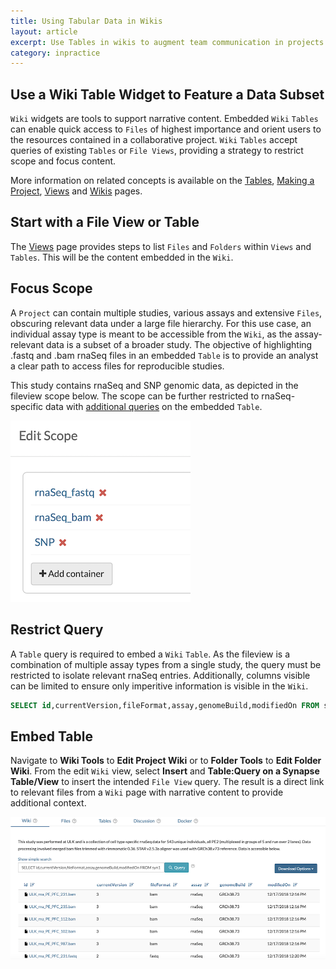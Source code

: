 ```yaml
---
title: Using Tabular Data in Wikis
layout: article
excerpt: Use Tables in wikis to augment team communication in projects. 
category: inpractice
---
```


## Use a Wiki Table Widget to Feature a Data Subset

`Wiki` widgets are tools to support narrative content. Embedded `Wiki` `Tables` can enable quick access to `Files` of highest importance and orient users to the resources contained in a collaborative project. `Wiki` `Tables` accept queries of existing `Tables` or `File Views`, providing a strategy to restrict scope and focus content.

More information on related concepts is available on the [Tables](tables.md), [Making a Project](making_a_project.md), [Views](views.md) and [Wikis](wikis.md) pages.

## Start with a File View or Table

The [Views](views.md) page provides steps to list `Files` and `Folders` within `Views` and `Tables`. This will be the content embedded in the `Wiki`.

## Focus Scope

A `Project` can contain multiple studies, various assays and extensive `Files`, obscuring relevant data under a large file hierarchy. For this use case, an individual assay type is meant to be accessible from the `Wiki`, as the assay-relevant data is a subset of a broader study. The objective of highlighting .fastq and .bam rnaSeq files in an embedded `Table` is to provide an analyst a clear path to access files for reproducible studies.

This study contains rnaSeq and SNP genomic data, as depicted in the fileview scope below. The scope can be further restricted to rnaSeq-specific data with [additional queries](https://docs.synapse.org/rest/org/sagebionetworks/repo/web/controller/TableExamples.html) on the embedded `Table`.

<img id="image" src="../assets/images/inPractice_studyContainer.png">

## Restrict Query

A `Table` query is required to embed a `Wiki` `Table`. As the fileview is a combination of multiple assay types from a single study, the query must be restricted to isolate relevant rnaSeq entries. Additionally, columns visible can be limited to ensure only imperitive information is visible in the `Wiki`.

```sql
SELECT id,currentVersion,fileFormat,assay,genomeBuild,modifiedOn FROM syn17097374 WHERE "assay" = 'rnaSeq' AND "fileFormat" = 'bam' OR "fileFormat" = 'fastq'
```

## Embed Table

Navigate to **Wiki Tools** to **Edit Project Wiki** or to **Folder Tools** to **Edit Folder Wiki**. From the edit `Wiki` view, select **Insert** and **Table:Query on a Synapse Table/View** to insert the intended `File View` query. The result is a direct link to relevant files from a `Wiki` page with narrative content to provide additional context.

<img id="image" src="../assets/images/inPractice_embeddedView.png">
